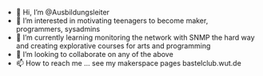 - 👋 Hi, I’m @Ausbildungsleiter
- 👀 I’m interested in motivating teenagers to become maker, programmers, sysadmins
- 🌱 I’m currently learning monitoring the network with SNMP the hard way and creating explorative courses for arts and programming
- 💞️ I’m looking to collaborate on any of the above
- 📫 How to reach me ... see my makerspace pages bastelclub.wut.de

<!---
Ausbildungsleiter/Ausbildungsleiter is a ✨ special ✨ repository because its `README.md` (this file) appears on your GitHub profile.
You can click the Preview link to take a look at your changes.
--->
